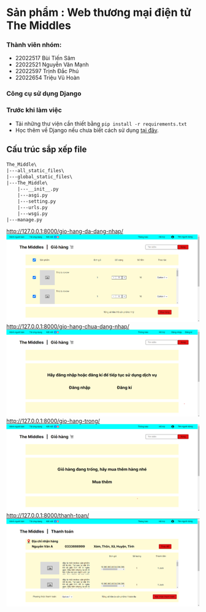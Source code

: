 # Sản phẩm : Web thương mại điện tử The Middles

### Thành viên nhóm:
- 22022517 Bùi Tiến Sâm
- 22022521 Nguyễn Văn Mạnh
- 22022597 Trịnh Đắc Phú
- 22022654 Triệu Vũ Hoàn

### Công cụ sử dụng Django

### Trước khi làm việc
- Tải những thư viện cần thiết bằng `pip install -r requirements.txt`
- Học thêm về Django nếu chưa biết cách sử dụng [tại đây](https://www.w3schools.com/django/index.php).

## Cấu trúc sắp xếp file
```
The_Middle\
|---all_static_files\
|---global_static_files\
|---The_Middle\
    |---__init__.py
    |---asgi.py
    |---setting.py
    |---urls.py
    |---wsgi.py
|---manage.py
```
http://127.0.0.1:8000/gio-hang-da-dang-nhap/
![alt text](<image/Screenshot 2024-04-21 220008.png>)
http://127.0.0.1:8000/gio-hang-chua-dang-nhap/
![alt text](image/image1.png)
http://127.0.0.1:8000/gio-hang-trong/
![alt text](image/image.png)
http://127.0.0.1:8000/thanh-toan/
![alt text](<image/Screenshot 2024-04-21 220617.png>)